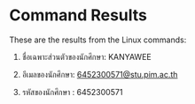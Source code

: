 # Command Results

These are the results from the Linux commands:


1. ชื่อเฉพาะส่วนตัวของนักศึกษา:
KANYAWEE

2. อีเมลของนักศึกษา:
6452300571@stu.pim.ac.th

3. รหัสของนักศึกษา :
6452300571

